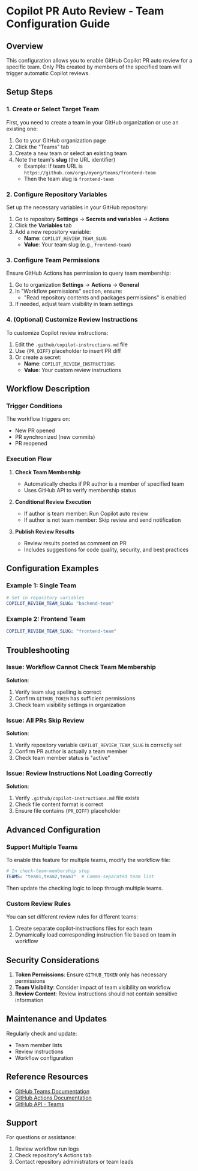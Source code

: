 # Copilot PR Auto Review - Team Configuration Guide

## Overview

This configuration allows you to enable GitHub Copilot PR auto review for a specific team. Only PRs created by members of the specified team will trigger automatic Copilot reviews.

## Setup Steps

### 1. Create or Select Target Team

First, you need to create a team in your GitHub organization or use an existing one:

1. Go to your GitHub organization page
2. Click the "Teams" tab
3. Create a new team or select an existing team
4. Note the team's **slug** (the URL identifier)
   - Example: If team URL is `https://github.com/orgs/myorg/teams/frontend-team`
   - Then the team slug is `frontend-team`

### 2. Configure Repository Variables

Set up the necessary variables in your GitHub repository:

1. Go to repository **Settings** → **Secrets and variables** → **Actions**
2. Click the **Variables** tab
3. Add a new repository variable:
   - **Name**: `COPILOT_REVIEW_TEAM_SLUG`
   - **Value**: Your team slug (e.g., `frontend-team`)

### 3. Configure Team Permissions

Ensure GitHub Actions has permission to query team membership:

1. Go to organization **Settings** → **Actions** → **General**
2. In "Workflow permissions" section, ensure:
   - "Read repository contents and packages permissions" is enabled
3. If needed, adjust team visibility in team settings

### 4. (Optional) Customize Review Instructions

To customize Copilot review instructions:

1. Edit the `.github/copilot-instructions.md` file
2. Use `{PR_DIFF}` placeholder to insert PR diff
3. Or create a secret:
   - **Name**: `COPILOT_REVIEW_INSTRUCTIONS`
   - **Value**: Your custom review instructions

## Workflow Description

### Trigger Conditions

The workflow triggers on:
- New PR opened
- PR synchronized (new commits)
- PR reopened

### Execution Flow

1. **Check Team Membership**
   - Automatically checks if PR author is a member of specified team
   - Uses GitHub API to verify membership status

2. **Conditional Review Execution**
   - If author is team member: Run Copilot auto review
   - If author is not team member: Skip review and send notification

3. **Publish Review Results**
   - Review results posted as comment on PR
   - Includes suggestions for code quality, security, and best practices

## Configuration Examples

### Example 1: Single Team

```yaml
# Set in repository variables
COPILOT_REVIEW_TEAM_SLUG: "backend-team"
```

### Example 2: Frontend Team

```yaml
COPILOT_REVIEW_TEAM_SLUG: "frontend-team"
```

## Troubleshooting

### Issue: Workflow Cannot Check Team Membership

**Solution**:
1. Verify team slug spelling is correct
2. Confirm `GITHUB_TOKEN` has sufficient permissions
3. Check team visibility settings in organization

### Issue: All PRs Skip Review

**Solution**:
1. Verify repository variable `COPILOT_REVIEW_TEAM_SLUG` is correctly set
2. Confirm PR author is actually a team member
3. Check team member status is "active"

### Issue: Review Instructions Not Loading Correctly

**Solution**:
1. Verify `.github/copilot-instructions.md` file exists
2. Check file content format is correct
3. Ensure file contains `{PR_DIFF}` placeholder

## Advanced Configuration

### Support Multiple Teams

To enable this feature for multiple teams, modify the workflow file:

```yaml
# In check-team-membership step
TEAMS: "team1,team2,team3"  # Comma-separated team list
```

Then update the checking logic to loop through multiple teams.

### Custom Review Rules

You can set different review rules for different teams:

1. Create separate copilot-instructions files for each team
2. Dynamically load corresponding instruction file based on team in workflow

## Security Considerations

1. **Token Permissions**: Ensure `GITHUB_TOKEN` only has necessary permissions
2. **Team Visibility**: Consider impact of team visibility on workflow
3. **Review Content**: Review instructions should not contain sensitive information

## Maintenance and Updates

Regularly check and update:
- Team member lists
- Review instructions
- Workflow configuration

## Reference Resources

- [GitHub Teams Documentation](https://docs.github.com/en/organizations/organizing-members-into-teams)
- [GitHub Actions Documentation](https://docs.github.com/en/actions)
- [GitHub API - Teams](https://docs.github.com/en/rest/teams)

## Support

For questions or assistance:
1. Review workflow run logs
2. Check repository's Actions tab
3. Contact repository administrators or team leads
